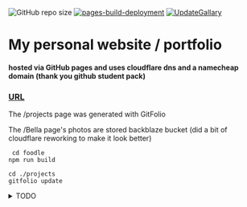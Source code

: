 ![GitHub repo size](https://img.shields.io/github/repo-size/JakeWasChosen/website.svg)
[![pages-build-deployment](https://github.com/JakeWasChosen/JakeWasChosen.github.io/actions/workflows/pages/pages-build-deployment/badge.svg)](https://github.com/JakeWasChosen/JakeWasChosen.github.io/actions/workflows/pages/pages-build-deployment)
[![UpdateGallary](https://github.com/JakeWasChosen/JakeWasChosen.github.io/actions/workflows/UpdateGallary.yml/badge.svg)](https://github.com/JakeWasChosen/JakeWasChosen.github.io/actions/workflows/UpdateGallary.yml)

# My personal website / portfolio

#### hosted via GitHub pages and uses cloudflare dns and a namecheap domain                                                                                                                       (thank you github student pack)

### [URL](https://nasoj.me)

The /projects page was generated with GitFolio

The /Bella page's photos are stored backblaze bucket (did a bit of cloudflare reworking to make it look better)
 
                                  
                                  
````
 cd foodle
npm run build
````
                                     
```
cd ./projects
gitfolio update
``` 


<details>
<summary>TODO</summary>
<br>
1. Make the /Bella page (currently /bella/tempdir) a smooth/long scrolling page (start with a static looking page then prompt the user to scroll) 
see https://pixieset.com/example/ for more examples
</details>